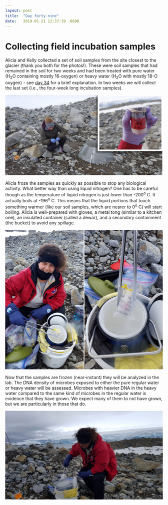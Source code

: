 ```yaml
---
layout: post
title:  "Day forty-nine"
date:   2019-01-21 12:37:39 -0600
---
```

# Collecting field incubation samples
Alicia and Kelly collected a set of soil samples from the site closest to the glacier (thank you both for the photos!). These were soil samples that had remained in the soil for two weeks and had been treated with pure water (H<sub>2</sub>O containing mostly 16-oxygen) or heavy water (H<sub>2</sub>O with mostly 18-O oxygen) - see [day 34](https://natasjavgestel.github.io/blog/2019/01/06/day-thirtyfour) for a brief explanation. In two weeks we will collect the last set (i.e., the four-week long incubation samples). 

![Collecting 2-week incubation samples](/assets/blog_photos/190121/Sampling_cores_for_liquidN2.jpg)

Alicia froze the samples as quickly as possible to stop any biological activity. What better way than using liquid nitrogen? One has to be careful though as the temperature of liquid nitrogen is just lower than -200<sup>o</sup> C. It actually boils at -196<sup>o</sup> C. This means that the liquid portions that touch something warmer (like our soil samples, which are nearer to 0<sup>o</sup> C) will start boiling. Alicia is well-prepared with gloves, a metal tong (similar to a kitchen one), an insulated container (called a dewar), and a secondary containment (the bucket) to avoid any spillage.

![Instant freezing of samples with liquid N2](/assets/blog_photos/190121/LiquidN2.jpg)

Now that the samples are frozen (near-instant) they will be analyzed in the lab. The DNA density of microbes exposed to either the pure regular water or heavy water will be assessed. Microbes with heavier DNA in the heavy water compared to the same kind of microbes in the regular water is evidence that they have grown. We expect many of them to not have grown, but we are particularly in those that do.

![Alicia with glacier background](/assets/blog_photos/190121/IMG-20190121-WA0003.jpg)

